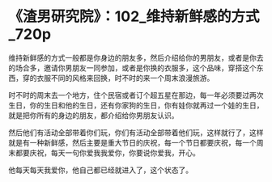 # 《渣男研究院》：102_维持新鲜感的方式_720p

维持新鲜感的方式一般都是你身边的朋友多，然后介绍给你的男朋友，或者是你去的场合多，邀请你男朋友一同参加，或者是你换的衣服多，这个品味，穿搭这个东西，穿的衣服不同的风格来回换，时不时的来一个周末浪漫旅游。

时不时的周末去一个地方，住个民宿或者订个超五星在那边，每一年必须要过两次生日，你的生日和他的生日，还有你家狗的生日，你有娃你就再过一个娃的生日，就是把你所有的身边的朋友，都介绍给你男朋友认识。

然后他们有活动全部带着你们玩，你们有活动全部带着他们玩，这样就行了，这样就是有一种新鲜感，然后主要是重大节日的庆祝，每一个节日都要庆祝，每一个周末都要庆祝，每天一句你爱我我爱你，你要说你爱我，开心。

他每天每天我爱你，他自己都已经就进入了，这个状态了。